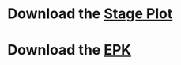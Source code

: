 ---
---
# Download the [Stage Plot](files/JayStuloBandStagePlot.pdf)

# Download the [EPK](files/JayStuloBand-EPK.pdf)